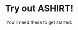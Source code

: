 ---
title: "Try out ASHIRT!"
subtitle: "You'll need these to get started:"
cards:
  - 
    icon: "http"
    title: "URL for Web UI"
    hasButton: false
  - 
    icon: "key"
    title: "URL for API Keys"
    hasButton: false
  - 
    icon: "login"
    title: "Login Method"
    hasButton: false
  - 
    icon: "download"
    title: "Client Download"
    hasButton: false
---
